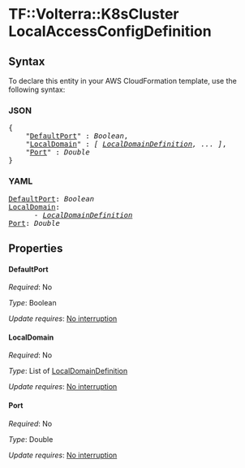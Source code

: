 # TF::Volterra::K8sCluster LocalAccessConfigDefinition

## Syntax

To declare this entity in your AWS CloudFormation template, use the following syntax:

### JSON

<pre>
{
    "<a href="#defaultport" title="DefaultPort">DefaultPort</a>" : <i>Boolean</i>,
    "<a href="#localdomain" title="LocalDomain">LocalDomain</a>" : <i>[ <a href="localdomaindefinition.md">LocalDomainDefinition</a>, ... ]</i>,
    "<a href="#port" title="Port">Port</a>" : <i>Double</i>
}
</pre>

### YAML

<pre>
<a href="#defaultport" title="DefaultPort">DefaultPort</a>: <i>Boolean</i>
<a href="#localdomain" title="LocalDomain">LocalDomain</a>: <i>
      - <a href="localdomaindefinition.md">LocalDomainDefinition</a></i>
<a href="#port" title="Port">Port</a>: <i>Double</i>
</pre>

## Properties

#### DefaultPort

_Required_: No

_Type_: Boolean

_Update requires_: [No interruption](https://docs.aws.amazon.com/AWSCloudFormation/latest/UserGuide/using-cfn-updating-stacks-update-behaviors.html#update-no-interrupt)

#### LocalDomain

_Required_: No

_Type_: List of <a href="localdomaindefinition.md">LocalDomainDefinition</a>

_Update requires_: [No interruption](https://docs.aws.amazon.com/AWSCloudFormation/latest/UserGuide/using-cfn-updating-stacks-update-behaviors.html#update-no-interrupt)

#### Port

_Required_: No

_Type_: Double

_Update requires_: [No interruption](https://docs.aws.amazon.com/AWSCloudFormation/latest/UserGuide/using-cfn-updating-stacks-update-behaviors.html#update-no-interrupt)

